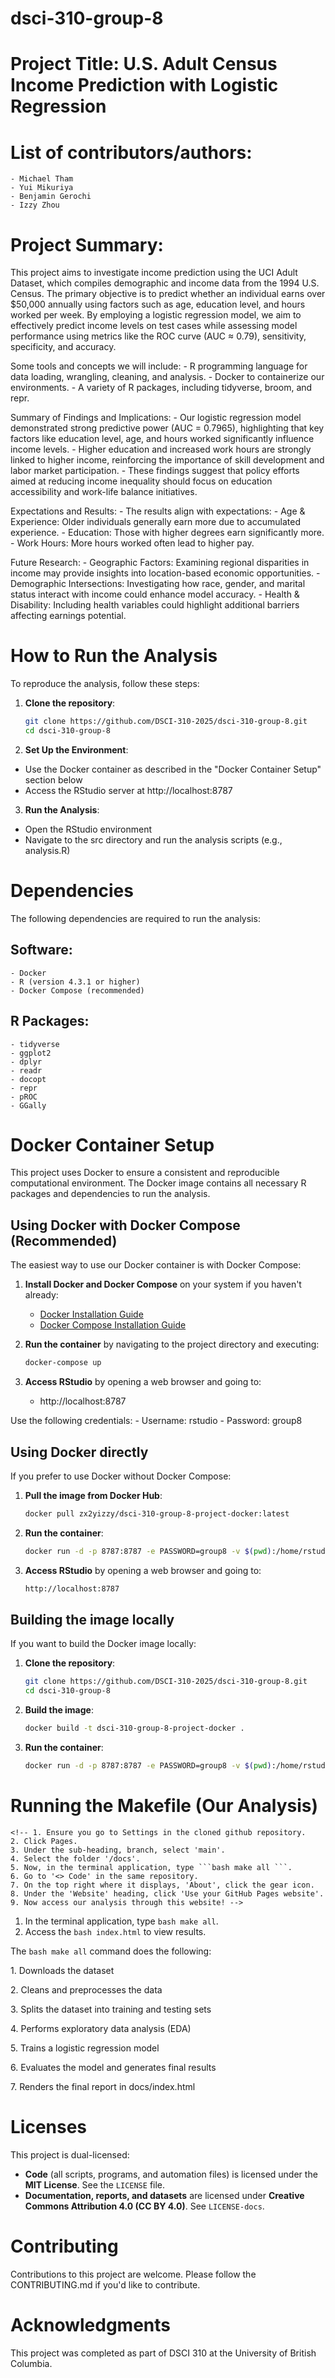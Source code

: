 # dsci-310-group-8

# Project Title: U.S. Adult Census Income Prediction with Logistic Regression

# List of contributors/authors:

```         
- Michael Tham
- Yui Mikuriya
- Benjamin Gerochi
- Izzy Zhou
```

# Project Summary:

This project aims to investigate income prediction using the UCI Adult Dataset, which compiles demographic and income data from the 1994 U.S. Census. The primary objective is to predict whether an individual earns over \$50,000 annually using factors such as age, education level, and hours worked per week. By employing a logistic regression model, we aim to effectively predict income levels on test cases while assessing model performance using metrics like the ROC curve (AUC ≈ 0.79), sensitivity, specificity, and accuracy.

Some tools and concepts we will include: - R programming language for data loading, wrangling, cleaning, and analysis. - Docker to containerize our environments. - A variety of R packages, including tidyverse, broom, and repr.

Summary of Findings and Implications: - Our logistic regression model demonstrated strong predictive power (AUC = 0.7965), highlighting that key factors like education level, age, and hours worked significantly influence income levels. - Higher education and increased work hours are strongly linked to higher income, reinforcing the importance of skill development and labor market participation. - These findings suggest that policy efforts aimed at reducing income inequality should focus on education accessibility and work-life balance initiatives.

Expectations and Results: - The results align with expectations: - Age & Experience: Older individuals generally earn more due to accumulated experience. - Education: Those with higher degrees earn significantly more. - Work Hours: More hours worked often lead to higher pay.

Future Research: - Geographic Factors: Examining regional disparities in income may provide insights into location-based economic opportunities. - Demographic Intersections: Investigating how race, gender, and marital status interact with income could enhance model accuracy. - Health & Disability: Including health variables could highlight additional barriers affecting earnings potential.

# How to Run the Analysis

To reproduce the analysis, follow these steps:

1.  **Clone the repository**:

    ``` bash
    git clone https://github.com/DSCI-310-2025/dsci-310-group-8.git
    cd dsci-310-group-8
    ```

2.  **Set Up the Environment**:

-   Use the Docker container as described in the "Docker Container Setup" section below
-   Access the RStudio server at http://localhost:8787

3.  **Run the Analysis**:

-   Open the RStudio environment
-   Navigate to the src directory and run the analysis scripts (e.g., analysis.R)

# Dependencies

The following dependencies are required to run the analysis:

## Software:

```         
- Docker
- R (version 4.3.1 or higher)
- Docker Compose (recommended)
```

## R Packages:

```         
- tidyverse
- ggplot2
- dplyr
- readr
- docopt
- repr
- pROC
- GGally
```

# Docker Container Setup

This project uses Docker to ensure a consistent and reproducible computational environment. The Docker image contains all necessary R packages and dependencies to run the analysis.

## Using Docker with Docker Compose (Recommended)

The easiest way to use our Docker container is with Docker Compose:

1.  **Install Docker and Docker Compose** on your system if you haven't already:

    -   [Docker Installation Guide](https://docs.docker.com/get-docker/)
    -   [Docker Compose Installation Guide](https://docs.docker.com/compose/install/)

2.  **Run the container** by navigating to the project directory and executing:

    ``` bash
    docker-compose up
    ```

3.  **Access RStudio** by opening a web browser and going to:

    -   http://localhost:8787

Use the following credentials: - Username: rstudio - Password: group8

## Using Docker directly

If you prefer to use Docker without Docker Compose:

1.  **Pull the image from Docker Hub**:

    ``` bash
    docker pull zx2yizzy/dsci-310-group-8-project-docker:latest
    ```

2.  **Run the container**:

    ``` bash
    docker run -d -p 8787:8787 -e PASSWORD=group8 -v $(pwd):/home/rstudio/project zx2yizzy/dsci-310-group-8-project-docker:latest
    ```

3.  **Access RStudio** by opening a web browser and going to:

    ``` bash
    http://localhost:8787
    ```

## Building the image locally

If you want to build the Docker image locally:

1.  **Clone the repository**:

    ``` bash
    git clone https://github.com/DSCI-310-2025/dsci-310-group-8.git
    cd dsci-310-group-8
    ```

2.  **Build the image**:

    ``` bash
    docker build -t dsci-310-group-8-project-docker .
    ```

3.  **Run the container**:

    ``` bash
    docker run -d -p 8787:8787 -e PASSWORD=group8 -v $(pwd):/home/rstudio/project dsci-310-group-8-project-docker
    ```

# Running the Makefile (Our Analysis)

```{=html}
<!-- 1. Ensure you go to Settings in the cloned github repository.
2. Click Pages.
3. Under the sub-heading, branch, select 'main'.
4. Select the folder '/docs'.
5. Now, in the terminal application, type ```bash make all ```.
6. Go to '<> Code' in the same repository.
7. On the top right where it displays, 'About', click the gear icon.
8. Under the 'Website' heading, click 'Use your GitHub Pages website'.
9. Now access our analysis through this website! -->
```

1.  In the terminal application, type `bash make all`.
2.  Access the `bash index.html` to view results.

The `bash make all` command does the following:

1\. Downloads the dataset

2\. Cleans and preprocesses the data

3\. Splits the dataset into training and testing sets

4\. Performs exploratory data analysis (EDA)

5\. Trains a logistic regression model

6\. Evaluates the model and generates final results

7\. Renders the final report in docs/index.html

# Licenses

This project is dual-licensed:

-   **Code** (all scripts, programs, and automation files) is licensed under the **MIT License**. See the `LICENSE` file.
-   **Documentation, reports, and datasets** are licensed under **Creative Commons Attribution 4.0 (CC BY 4.0)**. See `LICENSE-docs`.

# Contributing

Contributions to this project are welcome. Please follow the CONTRIBUTING.md if you'd like to contribute.

# Acknowledgments

This project was completed as part of DSCI 310 at the University of British Columbia.